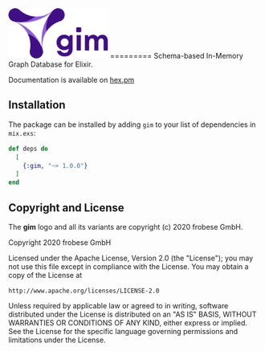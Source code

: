 <img src="images/gim-wort-bildmarke.png" alt="gim_logo" height="100"/>
=========
Schema-based In-Memory Graph Database for Elixir.

Documentation is available on [hex.pm](https://hexdocs.pm/gim)

## Installation
The package can be installed by adding `gim` to your list of dependencies in `mix.exs`:

```elixir
def deps do
  [
    {:gim, "~> 1.0.0"}
  ]
end
```
## Copyright and License
The __gim__ logo and all its variants are copyright (c) 2020 frobese GmbH.

Copyright 2020 frobese GmbH

Licensed under the Apache License, Version 2.0 (the "License");
you may not use this file except in compliance with the License.
You may obtain a copy of the License at

    http://www.apache.org/licenses/LICENSE-2.0

Unless required by applicable law or agreed to in writing, software
distributed under the License is distributed on an "AS IS" BASIS,
WITHOUT WARRANTIES OR CONDITIONS OF ANY KIND, either express or implied.
See the License for the specific language governing permissions and
limitations under the License.
